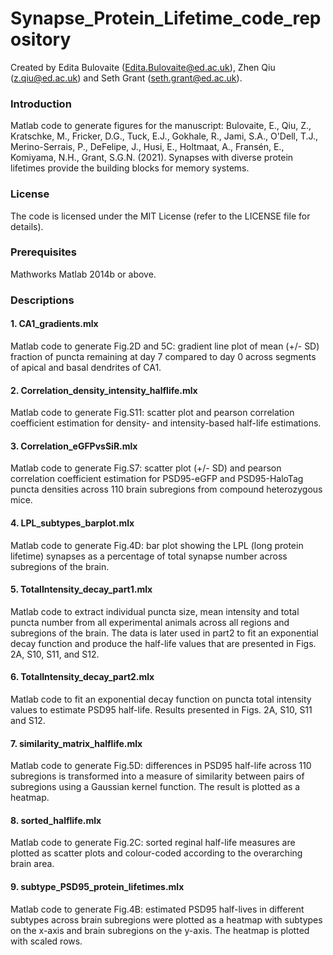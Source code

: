 # Synapse_Protein_Lifetime_code_repository
Created by Edita Bulovaite (Edita.Bulovaite@ed.ac.uk), Zhen Qiu (z.qiu@ed.ac.uk) and Seth Grant (seth.grant@ed.ac.uk).

### Introduction
Matlab code to generate figures for the manuscript: Bulovaite, E., Qiu, Z., Kratschke, M., Fricker, D.G., Tuck, E.J., Gokhale, R., Jami, S.A., O'Dell, T.J., Merino-Serrais, P., DeFelipe, J., Husi, E., Holtmaat, A., Fransén, E., Komiyama, N.H., Grant, S.G.N. (2021). Synapses with diverse protein lifetimes provide the building blocks for memory systems.

### License
The code is licensed under the MIT License (refer to the LICENSE file for details).

### Prerequisites
Mathworks Matlab 2014b or above.

### Descriptions
#### 1. CA1_gradients.mlx
Matlab code to generate Fig.2D and 5C: gradient line plot of mean (+/- SD) fraction of puncta remaining at day 7 compared to day 0 across segments of apical and basal dendrites of CA1.

#### 2. Correlation_density_intensity_halflife.mlx
Matlab code to generate Fig.S11: scatter plot and pearson correlation coefficient estimation for density- and intensity-based half-life estimations.

#### 3. Correlation_eGFPvsSiR.mlx
Matlab code to generate Fig.S7: scatter plot (+/- SD) and pearson correlation coefficient estimation for PSD95-eGFP and PSD95-HaloTag puncta densities across 110 brain subregions from compound heterozygous mice.

#### 4. LPL_subtypes_barplot.mlx
Matlab code to generate Fig.4D: bar plot showing the LPL (long protein lifetime) synapses as a percentage of total synapse number across subregions of the brain.

#### 5. TotalIntensity_decay_part1.mlx
Matlab code to extract individual puncta size, mean intensity and total puncta number from all experimental animals across all regions and subregions of the brain. The data is later used in part2 to fit an exponential decay function and produce the half-life values that are presented in Figs. 2A, S10, S11, and S12.

#### 6. TotalIntensity_decay_part2.mlx
Matlab code to fit an exponential decay function on puncta total intensity values to estimate PSD95 half-life. Results presented in Figs. 2A, S10, S11 and S12.

#### 7. similarity_matrix_halflife.mlx
Matlab code to generate Fig.5D: differences in PSD95 half-life across 110 subregions is transformed into a measure of similarity between pairs of subregions using a Gaussian kernel function. The result is plotted as a heatmap.

#### 8. sorted_halflife.mlx
Matlab code to generate Fig.2C: sorted reginal half-life measures are plotted as scatter plots and colour-coded according to the overarching brain area.

#### 9. subtype_PSD95_protein_lifetimes.mlx
Matlab code to generate Fig.4B: estimated PSD95 half-lives in different subtypes across brain subregions were plotted as a heatmap with subtypes on the x-axis and brain subregions on the y-axis. The heatmap is plotted with scaled rows.
